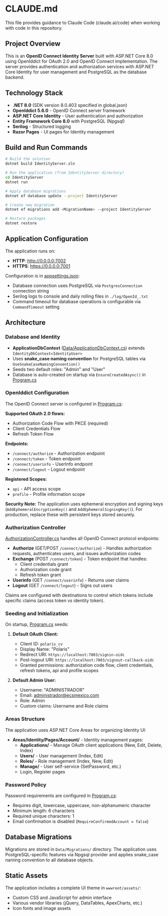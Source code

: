 # CLAUDE.md

This file provides guidance to Claude Code (claude.ai/code) when working with code in this repository.

## Project Overview

This is an **OpenID Connect Identity Server** built with ASP.NET Core 8.0 using OpenIddict for OAuth 2.0 and OpenID Connect implementation. The server provides authentication and authorization services with ASP.NET Core Identity for user management and PostgreSQL as the database backend.

## Technology Stack

- **.NET 8.0** (SDK version 8.0.403 specified in global.json)
- **OpenIddict 5.6.0** - OpenID Connect server framework
- **ASP.NET Core Identity** - User authentication and authorization
- **Entity Framework Core 8.0** with PostgreSQL (Npgsql)
- **Serilog** - Structured logging
- **Razor Pages** - UI pages for Identity management

## Build and Run Commands

```bash
# Build the solution
dotnet build IdentityServer.sln

# Run the application (from IdentityServer directory)
cd IdentityServer
dotnet run

# Apply database migrations
dotnet ef database update --project IdentityServer

# Create new migration
dotnet ef migrations add <MigrationName> --project IdentityServer

# Restore packages
dotnet restore
```

## Application Configuration

The application runs on:
- **HTTP**: http://0.0.0.0:7002
- **HTTPS**: https://0.0.0.0:7001

Configuration is in [appsettings.json](IdentityServer/appsettings.json):
- Database connection uses PostgreSQL via `PostgresConnection` connection string
- Serilog logs to console and daily rolling files in `./log/OpenId_.txt`
- Command timeout for database operations is configurable via `CommandTimeout` setting

## Architecture

### Database and Identity

- **ApplicationDbContext** ([Data/ApplicationDbContext.cs](IdentityServer/Data/ApplicationDbContext.cs)) extends `IdentityDbContext<IdentityUser>`
- Uses **snake_case naming convention** for PostgreSQL tables via `UseSnakeCaseNamingConvention()`
- Seeds two default roles: "Admin" and "User"
- Database is auto-created on startup via `EnsureCreatedAsync()` in [Program.cs](IdentityServer/Program.cs)

### OpenIddict Configuration

The OpenID Connect server is configured in [Program.cs](IdentityServer/Program.cs:34-75):

**Supported OAuth 2.0 flows:**
- Authorization Code Flow with PKCE (required)
- Client Credentials Flow
- Refresh Token Flow

**Endpoints:**
- `/connect/authorize` - Authorization endpoint
- `/connect/token` - Token endpoint
- `/connect/userinfo` - UserInfo endpoint
- `/connect/logout` - Logout endpoint

**Registered Scopes:**
- `api` - API access scope
- `profile` - Profile information scope

**Security Note:** The application uses ephemeral encryption and signing keys (`AddEphemeralEncryptionKey()` and `AddEphemeralSigningKey()`). For production, replace these with persistent keys stored securely.

### Authorization Controller

[AuthorizationController.cs](IdentityServer/Controllers/AuthorizationController.cs) handles all OpenID Connect protocol endpoints:

- **Authorize** (GET/POST `/connect/authorize`) - Handles authorization requests, authenticates users, and issues authorization codes
- **Exchange** (POST `/connect/token`) - Token endpoint that handles:
  - Client credentials grant
  - Authorization code grant
  - Refresh token grant
- **Userinfo** (GET `/connect/userinfo`) - Returns user claims
- **Logout** (GET `/connect/logout`) - Signs out users

Claims are configured with destinations to control which tokens include specific claims (access token vs identity token).

### Seeding and Initialization

On startup, [Program.cs](IdentityServer/Program.cs:130-192) seeds:

1. **Default OAuth Client:**
   - Client ID: `polaris_cv`
   - Display Name: "Polaris"
   - Redirect URI: `https://localhost:7003/signin-oidc`
   - Post-logout URI: `https://localhost:7003/signout-callback-oidc`
   - Granted permissions: authorization code flow, client credentials, refresh tokens, api and profile scopes

2. **Default Admin User:**
   - Username: "ADMINISTRADOR"
   - Email: administrador@ecsmexico.com
   - Role: Admin
   - Custom claims: Username and Role claims

### Areas Structure

The application uses ASP.NET Core Areas for organizing Identity UI:

- **Areas/Identity/Pages/Account/** - Identity management pages:
  - **Applications/** - Manage OAuth client applications (New, Edit, Delete, Index)
  - **Users/** - User management (Index, Edit)
  - **Roles/** - Role management (Index, New, Edit)
  - **Manage/** - User self-service (SetPassword, etc.)
  - Login, Register pages

### Password Policy

Password requirements are configured in [Program.cs](IdentityServer/Program.cs:81-90):
- Requires digit, lowercase, uppercase, non-alphanumeric character
- Minimum length: 6 characters
- Required unique characters: 1
- Email confirmation is disabled (`RequireConfirmedAccount = false`)

## Database Migrations

Migrations are stored in `Data/Migrations/` directory. The application uses PostgreSQL-specific features via Npgsql provider and applies snake_case naming convention to all database objects.

## Static Assets

The application includes a complete UI theme in `wwwroot/assets/`:
- Custom CSS and JavaScript for admin interface
- Various vendor libraries (jQuery, DataTables, ApexCharts, etc.)
- Icon fonts and image assets
